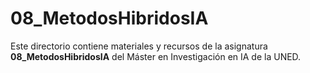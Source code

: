 ﻿# 08_MetodosHibridosIA

Este directorio contiene materiales y recursos de la asignatura **08_MetodosHibridosIA** del Máster en Investigación en IA de la UNED.

